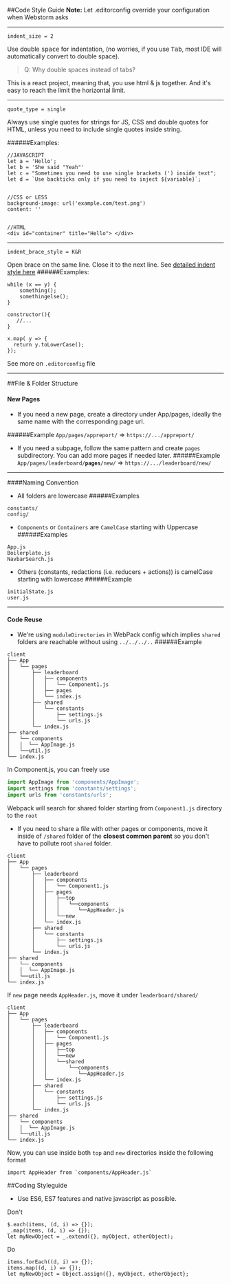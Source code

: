 ##Code Style Guide
**Note:** Let .editorconfig override your configuration when Webstorm asks

---
```indent_style = space
indent_size = 2
```
Use double <kbd>space</kbd> for indentation, (no worries, if you use <kbd>Tab</kbd>, 
most IDE will automatically convert to double space).

> Q: Why double spaces instead of tabs?

This is a react project, meaning that, you use html & js together. And it's easy to reach the limit the horizontal limit.


---
```
quote_type = single
```
Always use single quotes for strings for JS, CSS and double quotes for HTML, 
unless you need to include single quotes inside string. 

######Examples:
```
//JAVASCRIPT
let a = 'Hello'; 
let b = 'She said "Yeah"'
let c = "Sometimes you need to use single brackets (') inside text"; 
let d = `Use backticks only if you need to inject ${variable}`;


//CSS or LESS
background-image: url('example.com/test.png')
content: ''


//HTML
<div id="container" title="Hello"> </div>
```
---
```
indent_brace_style = K&R
```
Open brace on the same line. Close it to the next line.
See [detailed indent style here](https://en.wikipedia.org/wiki/Indent_style#Placement_of_braces)
######Examples:
```
while (x == y) {
    something();
    somethingelse();
}

constructor(){
   //...
}

x.map( y => {
  return y.toLowerCase();
});
```

See more on `.editorconfig` file

---

##File & Folder Structure
#### New Pages
- If you need a new page, create a directory under App/pages, ideally the same name with 
the corresponding page url. 

######Example
`App/pages/appreport/` => `https://.../appreport/`

- If you need a subpage, follow the same pattern and create `pages` subdirectory. You can add more 
pages if needed later.
######Example
`App/pages/leaderboard/`**`pages`**`/new/` => `https://.../leaderboard/new/` 

---
####Naming Convention
- All folders are lowercase
######Examples
```
constants/
config/
```
- `Components` or `Containers` are `CamelCase` starting with Uppercase
######Examples
```
App.js
Boilerplate.js
NavbarSearch.js
```
- Others (constants, redactions (i.e. reducers + actions)) is camelCase starting with lowercase
######Example
```
initialState.js
user.js
```
---

#### Code Reuse
- We're using `moduleDirectories` in WebPack config which implies `shared` folders are reachable without using `../../../..`
######Example

```
client
├── App
│   └── pages
│       ├── leaderboard
│       │   ├── components
│       │   │   └── Component1.js
│       │   ├── pages
│       │   └── index.js
│       ├── shared
│       │   └── constants
│       │       ├── settings.js
│       │       └── urls.js
│       └── index.js
├── shared
│   └── components
│   │  └── AppImage.js
│   └──util.js
└── index.js
```
In Component.js, you can freely use
```javascript
import AppImage from 'components/AppImage';
import settings from 'constants/settings';
import urls from 'constants/urls';
```
Webpack will search for shared folder starting from `Component1.js` directory to the `root`

- If you need to share a file with other pages or components, move it inside of `/shared` folder of the **closest common parent** 
so you don't have to pollute root `shared` folder.
```
client
├── App
│   └── pages
│       ├── leaderboard
│       │   ├── components
│       │   │   └── Component1.js
│       │   ├── pages
│       │   │   ├──top
│       │   │   │   └──components
│       │   │   │      └──AppHeader.js
│       │   │   └──new
│       │   └── index.js
│       ├── shared
│       │   └── constants
│       │       ├── settings.js
│       │       └── urls.js
│       └── index.js
├── shared
│   └── components
│   │  └── AppImage.js
│   └──util.js
└── index.js
```
If `new` page needs `AppHeader.js`, move it under `leaderboard/shared/`
```
client
├── App
│   └── pages
│       ├── leaderboard
│       │   ├── components
│       │   │   └── Component1.js
│       │   ├── pages
│       │   │   ├──top
│       │   │   └──new
│       │   │   └──shared
│       │   │       └──components
│       │   │          └──AppHeader.js
│       │   └── index.js
│       ├── shared
│       │   └── constants
│       │       ├── settings.js
│       │       └── urls.js
│       └── index.js
├── shared
│   └── components
│   │  └── AppImage.js
│   └──util.js
└── index.js
```
Now, you can use inside both `top` and `new` directories inside the following format
```
import AppHeader from `components/AppHeader.js`
```

##Coding Styleguide
- Use ES6, ES7 features and native javascript as possible.

Don't
```
$.each(items, (d, i) => {});
_.map(items, (d, i) => {});
let myNewObject = _.extend({}, myObject, otherObject); 
```
Do
```
items.forEach((d, i) => {});
items.map((d, i) => {});
let myNewObject = Object.assign({}, myObject, otherObject};
```
